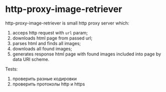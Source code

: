 
http-proxy-image-retriever
==========================

http-proxy-image-retriever is small http proxy server which:

1. acceps http request with `url` param;
2. downloads html page from passed url;
3. parses html and finds all images;
4. downloads all found images;
5. generates response html page with found images included into page by data URI scheme.

Tests:

1. проверить разные кодировки
2. проверить протоколы http и https
